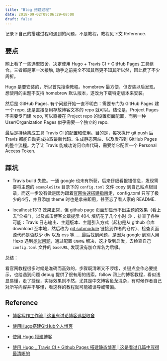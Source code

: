 ```yaml
---
title: "Blog 搭建过程"
date: 2018-09-02T09:06:29+08:00
draft: false
---
```


记录下自己的搭建过程和遇到的问题，不是教程，教程见下文 Reference.

## 要点

网上看了一些选型取舍，决定使用 Hugo + Travis CI + GitHub Pages 工具组合。三者都是第一次接触, 动手之前完全不知其然更不知其所以然，因此费了不少周折。

Hugo 是要安装的，所以首先搜索教程。homebrew 最方便，但安装以后发现，想使用的主题不支持 homebrew 默认版本，遂改为下载特定版本来安装。

然后是 GitHub Pages. 有个问题开始一直不明白：需要专门为 GitHub Pages 建一个 repo, 还是直接复用存放博客文本的 repo 就可以。结论是，Project Pages 不需要专门建 repo, 可以直接在 Project repo 的设置页面配置，而另一种 User/Organization Pages 似乎需要一个独立的 repo.

最后是持续集成工具 Travis CI 的配置和使用。目的是，每次执行 git push 后 Travis 都能自动完成拉取最新代码、生成静态网站、以及发布到 GitHub Pages 的整个流程。为了让 Travis 能成功访问仓库代码，需要给它配置一个 Personal Access Token.

## 踩坑

- Travis build 失败。一通 google 也未有所获，后来仔细看报错信息，发现需要将主题的 `exampleSite` 目录下的 `config.toml` 文件 copy 到自己站点根目录，而这一步没有做是因为跟着[官网快速搭建指南](https://gohugo.io/getting-started/quick-start/)走，config.toml 只写了极少的4行，并且添加 theme 时也是拿来即用，甚至忘了看人家的 README.

- localhost:1313 效果正常，但 github page 页面却显示不出主题的效果（看上去“全裸”），以及点击博客文章提示 404. 填坑花了几个小时 🙃 ，排查了各种可能：Travis 日志输出、主题版本、主题引入方式（起初是从 github 仓库 download 至本地，然后改为 [git submodule][1] 链接到作者的仓库）、检查页面源代码是否缺少 div 以及 css 等……最后找到问题，是因为 google 到别人用 Hexo 遇到[类似问题][2]，通过配置 `CNAME` 解决，这才受到启发，去检查自己 `config.toml` 文件的 `baseURL`, 发现没有加仓库名为后缀。

总结：

看官网教程很多时候是准确而高效的，步骤既清晰又不啰嗦，关键点会作必要提示，也给遇到问题 debug 提供了很有用的线索。follow 网上的博客教程，看似浅显易懂，走了捷径，实际效果则不然，尤其是中文博客鱼龙混杂，有时候作者自己对所写内容并不够懂，看这样的教程就可能被误导或带偏。

## Reference

- [博客写作工作流 | 这里有讨论博客选型取舍](https://blog.yuanbin.me/posts/2018-02/2018-02-23_23-19-29/)

- [使用Hugo搭建GitHub个人博客](https://www.jianshu.com/p/f1b02e00f206)

- [使用 Hugo 搭建博客](https://segmentfault.com/a/1190000012975914)

- [使用 Hugo _ Travis CI + Github Pages 搭建静态博客 | 这是看过几篇中写得最清晰的](https://change2hao.github.io/posts/website-use-hugo/)


  [1]: https://stackoverflow.com/a/9357474/3762421
  [2]: http://m.codes51.com/itwd/4431697.html